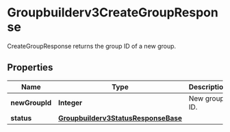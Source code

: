 

# Groupbuilderv3CreateGroupResponse

CreateGroupResponse returns the group ID of a new group.

## Properties

| Name | Type | Description | Notes |
|------------ | ------------- | ------------- | -------------|
|**newGroupId** | **Integer** | New group ID. |  [optional] |
|**status** | [**Groupbuilderv3StatusResponseBase**](Groupbuilderv3StatusResponseBase.md) |  |  [optional] |




